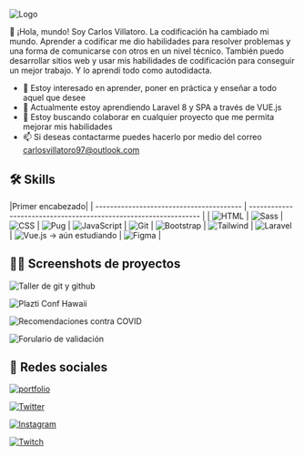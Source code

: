 
![Logo](https://i.imgur.com/xjYfu2a.png)

👋 ¡Hola, mundo! Soy Carlos Villatoro. La codificación ha cambiado mi
mundo. Aprender a codificar me dio habilidades para resolver problemas y una forma de comunicarse
con otros en un nivel técnico. También puedo desarrollar sitios web y
usar mis habilidades de codificación para conseguir un mejor trabajo. Y
lo aprendí todo como autodidacta.

- 👀 Estoy interesado en aprender, poner en práctica y enseñar a todo aquel que desee
- 🌱 Actualmente estoy aprendiendo Laravel 8 y SPA a través de VUE.js
- 💞️ Estoy buscando colaborar en cualquier proyecto que me permita mejorar mis habilidades
- 📫 Si deseas contactarme puedes hacerlo por medio del correo carlosvillatoro97@outlook.com




## 🛠 Skills
|Primer encabezado|
| ---------------------------------------- | ---------------------------------------------------------------- |
| ![HTML](https://i.imgur.com/g31Nw93.png) | ![Sass](https://i.imgur.com/QUjROj9.png)
| ![CSS](https://i.imgur.com/tsIlXHw.png) | ![Pug](https://i.imgur.com/pHxT8tj.png)
| ![JavaScript](https://i.imgur.com/F8zHjOA.png) | ![Git](https://i.imgur.com/rZkoE8Y.png)
| ![Bootstrap](https://i.imgur.com/SrMhH43.png) | ![Tailwind](https://i.imgur.com/AXoDUHg.png)
| ![Laravel](https://i.imgur.com/R4wlDOn.png) | ![Vue.js](https://i.imgur.com/gMKzzoX.png) -> aún estudiando
| ![Figma](https://i.imgur.com/FuVjWCf.png) | 



##  👨‍💻 Screenshots de proyectos

![Taller de git y github](https://i.imgur.com/A4bBLny.png)

![Plazti Conf Hawaii](https://i.imgur.com/H8D1fHH.png)

![Recomendaciones contra COVID](https://i.imgur.com/fArTsIL.png)

![Forulario de validación](https://i.imgur.com/ULLpxGR.png)

  
## 🔗 Redes sociales
[![portfolio](https://i.imgur.com/B8tVEj7.png)](https://github.com/crvb0797)

[![Twitter](https://i.imgur.com/oiUO5xS.png)](https://twitter.com/CRVB_0797)

[![Instagram](https://i.imgur.com/ac6Z83N.png)](https://instagram.com/villatorodev)

[![Twitch](https://i.imgur.com/hwYoTyj.png)](https://www.twitch.tv/carlosvillatoro97)

  
